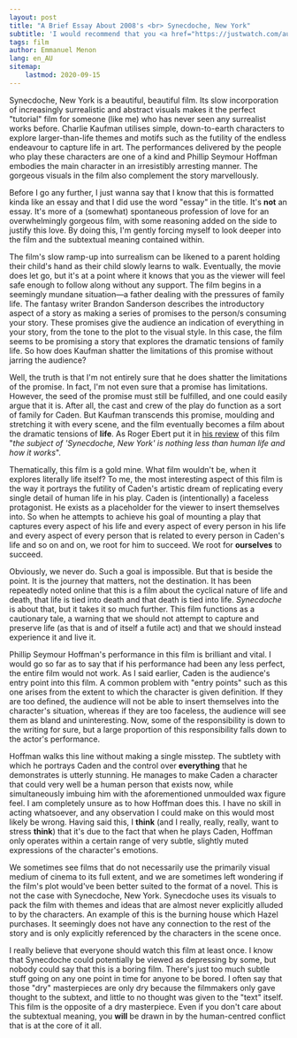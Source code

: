 ```yaml
---
layout: post
title: "A Brief Essay About 2008's <br> Synecdoche, New York"
subtitle: 'I would recommend that you <a href="https://justwatch.com/au/movie/synecdoche-new-york/">watch</a> the film before reading this'
tags: film
author: Emmanuel Menon
lang: en_AU
sitemap:
    lastmod: 2020-09-15
---
```


<!--
1. The generated ToC will be an ordered list
{:toc}
-->

Synecdoche, New York is a beautiful, beautiful film. Its slow incorporation of increasingly surrealistic and abstract visuals makes it the perfect "tutorial" film for someone (like me) who has never seen any surrealist works before. Charlie Kaufman utilises simple, down-to-earth characters to explore larger-than-life themes and motifs such as the futility of the endless endeavour to capture life in art. The performances delivered by the people who play these characters are one of a kind and Phillip Seymour Hoffman embodies the main character in an irresistibly arresting manner. The gorgeous visuals in the film also complement the story marvellously.

<!--more-->

Before I go any further, I just wanna say that I know that this is formatted kinda like an essay and that I did use the word "essay" in the title. It's **not** an essay. It's more of a (somewhat) spontaneous profession of love for an overwhelmingly gorgeous film, with some reasoning added on the side to justify this love. By doing this, I'm gently forcing myself to look deeper into the film and the subtextual meaning contained within.

The film's slow ramp-up into surrealism can be likened to a parent holding their child's hand as their child slowly learns to walk. Eventually, the movie does let go, but it's at a point where it knows that you as the viewer will feel safe enough to follow along without any support. The film begins in a seemingly mundane situation—a father dealing with the pressures of family life. The fantasy writer Brandon Sanderson describes the introductory aspect of a story as making a series of promises to the person/s consuming your story. These promises give the audience an indication of everything in your story, from the tone to the plot to the visual style. In this case, the film seems to be promising a story that explores the dramatic tensions of family life. So how does Kaufman shatter the limitations of this promise without jarring the audience?

Well, the truth is that I'm not entirely sure that he does shatter the limitations of the promise. In fact, I'm not even sure that a promise has limitations. However, the seed of the promise must still be fulfilled, and one could easily argue that it is. After all, the cast and crew of the play do function as a sort of family for Caden. But Kaufman transcends this promise, moulding and stretching it with every scene, and the film eventually becomes a film about the dramatic tensions of **life**. As Roger Ebert put it in [his review](https://www.rogerebert.com/reviews/synecdoche-new-york-2008) of this film "*the subject of 'Synecdoche, New York' is nothing less than human life and how it works*".

Thematically, this film is a gold mine. What film wouldn't be, when it explores literally life itself? To me, the most interesting aspect of this film is the way it portrays the futility of Caden's artistic dream of replicating every single detail of human life in his play. Caden is (intentionally) a faceless protagonist. He exists as a placeholder for the viewer to insert themselves into. So when he attempts to achieve his goal of mounting a play that captures every aspect of his life and every aspect of every person in his life and every aspect of every person that is related to every person in Caden's life and so on and on, we root for him to succeed. We root for **ourselves** to succeed.

Obviously, we never do. Such a goal is impossible. But that is beside the point. It is the journey that matters, not the destination. It has been repeatedly noted online that this is a film about the cyclical nature of life and death, that life is tied into death and that death is tied into life. *Synecdoche* is about that, but it takes it so much further. This film functions as a cautionary tale, a warning that we should not attempt to capture and preserve life (as that is and of itself a futile act) and that we should instead experience it and live it.

Phillip Seymour Hoffman's performance in this film is brilliant and vital. I would go so far as to say that if his performance had been any less perfect, the entire film would not work. As I said earlier, Caden is the audience's entry point into this film. A common problem with "entry points" such as this one arises from the extent to which the character is given definition. If they are too defined, the audience will not be able to insert themselves into the character's situation, whereas if they are too faceless, the audience will see them as bland and uninteresting. Now, some of the responsibility is down to the writing for sure, but a large proportion of this responsibility falls down to the actor's performance.

Hoffman walks this line without making a single misstep. The subtlety with which he portrays Caden and the control over **everything** that he demonstrates is utterly stunning. He manages to make Caden a character that could very well be a human person that exists now, while simultaneously imbuing him with the aforementioned unmoulded wax figure feel. I am completely unsure as to how Hoffman does this. I have no skill in acting whatsoever, and any observation I could make on this would most likely be wrong. Having said this, I **think** (and I really, really, really, want to stress **think**) that it's due to the fact that when he plays Caden, Hoffman only operates within a certain range of very subtle, slightly muted expressions of the character's emotions.

We sometimes see films that do not necessarily use the primarily visual medium of cinema to its full extent, and we are sometimes left wondering if the film's plot would've been better suited to the format of a novel. This is not the case with Synecdoche, New York. Synecdoche uses its visuals to pack the film with themes and ideas that are almost never explicitly alluded to by the characters. An example of this is the burning house which Hazel purchases. It seemingly does not have any connection to the rest of the story and is only explicitly referenced by the characters in the scene once.

I really believe that everyone should watch this film at least once. I know that Synecdoche could potentially be viewed as depressing by some, but nobody could say that this is a boring film. There's just too much subtle stuff going on any one point in time for anyone to be bored. I often say that those "dry" masterpieces are only dry because the filmmakers only gave thought to the subtext, and little to no thought was given to the "text" itself. This film is the opposite of a dry masterpiece. Even if you don't care about the subtextual meaning, you **will** be drawn in by the human-centred conflict that is at the core of it all.
